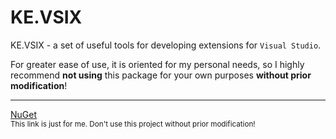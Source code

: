 # KE.VSIX

KE.VSIX - a set of useful tools for developing extensions for `Visual Studio`.

For greater ease of use, it is oriented for my personal needs, so I highly recommend **not using** this package for your own purposes **without prior modification**!

-------------

[NuGet](https://www.nuget.org/packages/KE.VSIX/)<br>
<sub>This link is just for me. Don't use this project without prior modification!</sub>